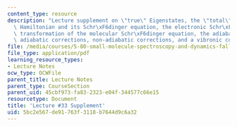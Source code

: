 ```yaml
---
content_type: resource
description: "Lecture supplement on \"true\" Eigenstates, the \"total\" molecular\
  \ Hamiltonian and its Schr\xF6dinger equation, the electronic Schr\xF6dinger equation,\
  \ transformation of the molecular Schr\xF6dinger equation, the adiabatic approximation,\
  \ adiabatic corrections, non-adiabatic corrections, and a vibronic coupling model."
file: /media/courses/5-80-small-molecule-spectroscopy-and-dynamics-fall-2008/5bc2e567de91763f3118b7644d9c6a32_33s_580ln_fa08.pdf
file_type: application/pdf
learning_resource_types:
- Lecture Notes
ocw_type: OCWFile
parent_title: Lecture Notes
parent_type: CourseSection
parent_uid: 45cbf973-fa83-2323-e04f-344577c66e15
resourcetype: Document
title: 'Lecture #33 Supplement'
uid: 5bc2e567-de91-763f-3118-b7644d9c6a32
---
```

